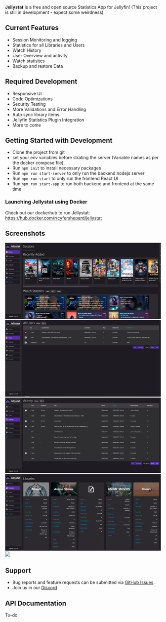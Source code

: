 <p align="center">

**Jellystat** is a free and open source Statistics App for Jellyfin! (This project is still in development - expect some weirdness)

## Current Features

- Session Monitoring and logging
- Statistics for all Libraries and Users
- Watch History
- User Overview and activity
- Watch statisitcs
- Backup and restore Data

## Required Development
- Responsive UI
- Code Optimizations
- Security Testing
- More Validations and Error Handling
- Auto sync library items
- Jellyfin Statistics Plugin Integration
- More to come

## Getting Started with Development
- Clone the project from git
- set your env variables before strating the server (Variable names as per the docker compose file).
- Run `npm init` to install necessary packages
- Run `npm run start-server` to only run the backend nodejs server
- Run `npm run start` to only run the frontend React UI
- Run `npm run start-app` to run both backend and frontend at the same time


### Launching Jellystat using Docker

Check out our dockerhub to run Jellystat:
https://hub.docker.com/r/cyfershepard/jellystat

## Screenshots

<img src="./screenshots/Home.PNG">
<img src="./screenshots/Users.PNG">
<img src="./screenshots/Activity.PNG">
<img src="./screenshots/Libraries.PNG">
<img src="./screenshots/settings.PNG.PNG">

## Support

- Bug reports and feature requests can be submitted via [GitHub Issues](https://github.com/CyferShepard/Jellystat/issues).
- Join us in our [Discord](https://discord.gg/9SMBj2RyEe)

## API Documentation

To-do
